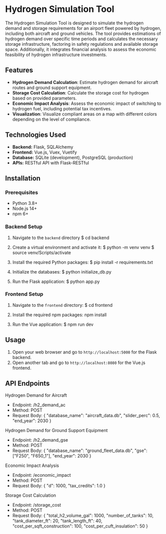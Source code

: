 # Hydrogen Simulation Tool

The Hydrogen Simulation Tool is designed to simulate the hydrogen demand and storage requirements for an airport fleet powered by hydrogen, including both aircraft and ground vehicles. The tool provides estimations of hydrogen demand over specific time periods and calculates the necessary storage infrastructure, factoring in safety regulations and available storage space. Additionally, it integrates financial analysis to assess the economic feasibility of hydrogen infrastructure investments.

## Features

- **Hydrogen Demand Calculation**: Estimate hydrogen demand for aircraft routes and ground support equipment.
- **Storage Cost Calculation**: Calculate the storage cost for hydrogen based on provided parameters.
- **Economic Impact Analysis**: Assess the economic impact of switching to hydrogen fuel, including potential tax incentives.
- **Visualization**: Visualize compliant areas on a map with different colors depending on the level of compliance.

## Technologies Used

- **Backend:** Flask, SQLAlchemy
- **Frontend:** Vue.js, Vuex, Vuetify
- **Database:** SQLite (development), PostgreSQL (production)
- **APIs:** RESTful API with Flask-RESTful

## Installation

### Prerequisites

- Python 3.8+
- Node.js 14+
- npm 6+

### Backend Setup

1. Navigate to the `backend` directory
   $ cd backend

2. Create a virtual environment and activate it:
   $ python -m venv venv
   $ source venv/Scripts/activate

3. Install the required Python packages:
   $ pip install -r requirements.txt

4. Initialize the databases:
   $ python initialize_db.py

5. Run the Flask application:
   $ python app.py

### Frontend Setup

1. Navigate to the `frontend` directory:
   $ cd frontend

2. Install the required npm packages:
   npm install

3. Run the Vue application:
   $ npm run dev

## Usage

1. Open your web browser and go to `http://localhost:5000` for the Flask backend.
2. Open another tab and go to `http://localhost:8080` for the Vue.js frontend.

## API Endpoints

Hydrogen Demand for Aircraft

- Endpoint: /h2_demand_ac
- Method: POST
- Request Body:
  {
  "database_name": "aircraft_data.db",
  "slider_perc": 0.5,
  "end_year": 2030
  }

Hydrogen Demand for Ground Support Equipment

- Endpoint: /h2_demand_gse
- Method: POST
- Request Body:
  {
  "database_name": "ground_fleet_data.db",
  "gse": ["F250", "F650_1"],
  "end_year": 2030
  }

Economic Impact Analysis

- Endpoint: /economic_impact
- Method: POST
- Request Body:
  {
  "d": 1000,
  "tax_credits": 1.0
  }

Storage Cost Calculation

- Endpoint: /storage_cost
- Method: POST
- Request Body:
  {
  "total_h2_volume_gal": 1000,
  "number_of_tanks": 10,
  "tank_diameter_ft": 20,
  "tank_length_ft": 40,
  "cost_per_sqft_construction": 100,
  "cost_per_cuft_insulation": 50
  }
